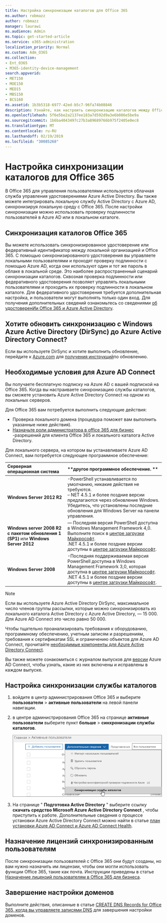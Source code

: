 ```yaml
---
title: Настройка синхронизации каталогов для Office 365
ms.author: robmazz
author: robmazz
manager: laurawi
ms.audience: Admin
ms.topic: get-started-article
ms.service: o365-administration
localization_priority: Normal
ms.custom: Adm_O365
ms.collection:
- Ent_O365
- M365-identity-device-management
search.appverid:
- MET150
- MOE150
- MED15
- MBS150
- BCS160
ms.assetid: 1b3b5318-6977-42ed-b5c7-96fa74b08846
description: Узнайте, как настроить синхронизацию каталогов между Office 365 и локальной службой Active Directory.
ms.openlocfilehash: 5f6e5be2a2137ee183a7d592d9a3e6b086e5be9a
ms.sourcegitcommit: 1b6ba4043497c27b3a89689766b975f2405e0ec8
ms.translationtype: MT
ms.contentlocale: ru-RU
ms.lasthandoff: 02/19/2019
ms.locfileid: "30085268"
---
```

# <a name="set-up-directory-synchronization-for-office-365"></a>Настройка синхронизации каталогов для Office 365

В Office 365 для управления пользователями используется облачная служба управления удостоверениями Azure Active Directory. Вы также можете интегрировать локальную службу Active Directory с Azure AD, синхронизируя локальную среду с Office 365. После настройки синхронизации можно использовать проверку подлинности пользователей в Azure AD или в локальном каталоге.
  
## <a name="office-365-directory-synchronization"></a>Синхронизация каталогов Office 365

Вы можете использовать синхронизированное удостоверение или федеративный идентификатор между локальной организацией и Office 365. С помощью синхронизированного удостоверения вы управляете локальными пользователями и проходят проверку подлинности с помощью Azure AD, когда они используют один и тот же пароль в облаке в локальной среде. Это наиболее распространенный сценарий синхронизации каталогов. Сквозная проверка подлинности или федеративного удостоверения позволяет управлять локальными пользователями и проходить их проверку подлинности в локальном каталоге. Для федеративного удостоверения требуется дополнительная настройка, и пользователи могут выполнять только один вход. Для получения дополнительных сведений ознакомьтесь со сведениями [об удостоверенИи Office 365 и Azure Active Directory](about-office-365-identity.md).
  
## <a name="want-to-upgrade-from-windows-azure-active-directory-sync-dirsync-to-azure-active-directory-connect"></a>Хотите обновить синхронизацию с Windows Azure Active Directory (DirSync) до Azure Active Directory Connect?

Если вы используете DirSync и хотите выполнить обновление, перейдите к [Azure.com](https://azure.com) для [получения инструкций](https://go.microsoft.com/fwlink/p/?LinkId=733240)по обновлению.
  
## <a name="prerequisites-for-azure-ad-connect"></a>Необходимые условия для Azure AD Connect

Вы получаете бесплатную подписку на Azure AD с вашей подпиской на Office 365. Когда вы настраиваете синхронизацию службы каталогов, вы сможете установить Azure Active Directory Connect на одном из локальных серверов.
  
Для Office 365 вам потребуется выполнить следующие действия:
  
- Проверка локального домена (процедура поможет вам выполнить указанные ниже действия).
- [Назначьте роли администратора в office 365 для бизнес](https://support.office.com/article/EAC4D046-1AFD-4F1A-85FC-8219C79E1504) -разрешений для клиента Office 365 и локального каталога Active Directory.

Для локального сервера, на котором вы устанавливаете Azure AD Connect, вам потребуется следующее программное обеспечение:
  
|**Серверная операционная система**|**другое программное обеспечение. **|
|:-----|:-----|
|**Windows Server 2012 R2** | -PowerShell устанавливается по умолчанию, никакие действия не требуются.  <br> – NET 4.5.1 и более поздние версии предлагаются через обновление Windows. Убедитесь, что установлены последние обновления для Windows Server на панели управления. |
|**Windows server 2008 R2 с пакетом обновления 1 (SP1)** или **Windows Server 2012** | — Последняя версия PowerShell доступна в Windows Management Framework 4,0. Выполните поиск в [центре загрузки Майкрософт](https://go.microsoft.com/fwlink/p/?LinkId=717996).<br> .NET 4.5.1 и более поздние версии доступны в [центре загрузки Майкрософт](https://go.microsoft.com/fwlink/p/?LinkId=717996). |
|**Windows Server 2008** | -Последняя поддерживаемая версия PowerShell доступна в Windows Management Framework 3,0, которая доступна в [центре загрузки Майкрософт](https://go.microsoft.com/fwlink/p/?LinkId=717996).  <br> .NET 4.5.1 и более поздние версии доступны в [центре загрузки Майкрософт](https://go.microsoft.com/fwlink/p/?LinkId=717996). |

> [!NOTE]
> Если вы используете Azure Active Directory DirSync, максимальное число членов группы рассылки, которые можно синхронизировать из локального каталога Active Directory с Azure Active Directory, — 15 000. Для Azure AD Connect это число равно 50 000. 
  
Чтобы тщательно проанализировать требования к оборудованию, программному обеспечению, учетным записям и разрешениям, требования к сертификатам SSL и ограничению объектов для Azure AD Connect, прочитайте [необходимые компоненты для Azure Active Directory Connect](https://go.microsoft.com/fwlink/p/?LinkId=716896).
  
Вы также можете ознакомиться с журналом выпусков для [версии](https://docs.microsoft.com/azure/active-directory/hybrid/reference-connect-version-history) Azure AD Connect, чтобы узнать, какие из них включены и исправлены в каждом выпуске.

## <a name="to-set-up-directory-synchronization"></a>Настройка синхронизации службы каталогов

1. войдите в центр администрирования Office 365 и выберите **пользователи** \> **активные пользователи** на левой панели навигации.
2. в центре администрирования Office 365 на странице **активные пользователи** выберите пункт **больше** \> **синхронизации службы каталогов**.

    ![В меню Дополнительно выберите пункт Синхронизация службы каталогов.](media/dc6669e5-c01b-471e-9cdf-04f5d44e1c4b.png)
  
3. На странице " **Подготовка Active Directory** " выберите ссылку **скачать средство Microsoft Azure Active Directory Connect** , чтобы приступить к работе. Дополнительные сведения о процессе установки Azure Active Directory Connect можно найти в статье [план установки Azure AD Connect и Azure AD Connect Health](https://docs.microsoft.com/azure/active-directory/hybrid/how-to-connect-install-roadmap).

## <a name="assign-licenses-to-synchronized-users"></a>Назначение лицензий синхронизированным пользователям

После синхронизации пользователей с Office 365 они будут созданы, но вам нужно назначить им лицензии, чтобы они могли использовать функции Office 365, такие как почта. Инструкции приведены в статье [Назначение лицензий пользователям в Office 365 для бизнеса](https://support.office.com/article/997596b5-4173-4627-b915-36abac6786dc).

## <a name="finish-setting-up-domains"></a>Завершение настройки доменов

Выполните действия, описанные в статье [CREATE DNS Records for Office 365, когда вы управляете записями DNS](https://support.office.com/article/b0f3fdca-8a80-4e8e-9ef3-61e8a2a9ab23) для завершения настройки доменов.
